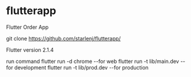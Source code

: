 # flutterapp
Flutter Order App

git clone https://github.com/starlenj/flutterapp/

Flutter version 2.1.4

run command 
flutter run -d chrome --for web
flutter run -t lib/main.dev --for development
flutter run -t lib/prod.dev --for production

